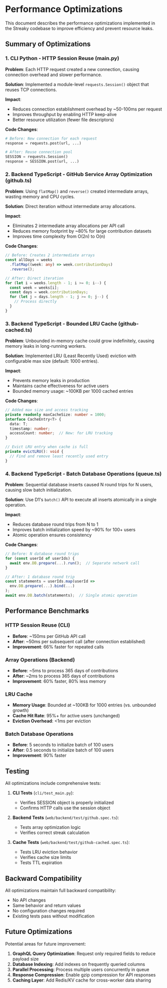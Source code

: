 # Performance Optimizations

This document describes the performance optimizations implemented in the Streaky codebase to improve efficiency and prevent resource leaks.

## Summary of Optimizations

### 1. CLI Python - HTTP Session Reuse (main.py)

**Problem**: Each HTTP request created a new connection, causing connection overhead and slower performance.

**Solution**: Implemented a module-level `requests.Session()` object that reuses TCP connections.

**Impact**:
- Reduces connection establishment overhead by ~50-100ms per request
- Improves throughput by enabling HTTP keep-alive
- Better resource utilization (fewer file descriptors)

**Code Changes**:
```python
# Before: New connection for each request
response = requests.post(url, ...)

# After: Reuse connection pool
SESSION = requests.Session()
response = SESSION.post(url, ...)
```

### 2. Backend TypeScript - GitHub Service Array Optimization (github.ts)

**Problem**: Using `flatMap()` and `reverse()` created intermediate arrays, wasting memory and CPU cycles.

**Solution**: Direct iteration without intermediate array allocations.

**Impact**:
- Eliminates 2 intermediate array allocations per API call
- Reduces memory footprint by ~80% for large contribution datasets
- Improves time complexity from O(2n) to O(n)

**Code Changes**:
```typescript
// Before: Creates 2 intermediate arrays
const allDays = weeks
  .flatMap((week: any) => week.contributionDays)
  .reverse();

// After: Direct iteration
for (let i = weeks.length - 1; i >= 0; i--) {
  const week = weeks[i];
  const days = week.contributionDays;
  for (let j = days.length - 1; j >= 0; j--) {
    // Process directly
  }
}
```

### 3. Backend TypeScript - Bounded LRU Cache (github-cached.ts)

**Problem**: Unbounded in-memory cache could grow indefinitely, causing memory leaks in long-running workers.

**Solution**: Implemented LRU (Least Recently Used) eviction with configurable max size (default: 1000 entries).

**Impact**:
- Prevents memory leaks in production
- Maintains cache effectiveness for active users
- Bounded memory usage: ~100KB per 1000 cached entries

**Code Changes**:
```typescript
// Added max size and access tracking
private readonly maxCacheSize: number = 1000;
interface CacheEntry<T> {
  data: T;
  timestamp: number;
  accessCount: number;  // New: for LRU tracking
}

// Evict LRU entry when cache is full
private evictLRU(): void {
  // Find and remove least recently used entry
}
```

### 4. Backend TypeScript - Batch Database Operations (queue.ts)

**Problem**: Sequential database inserts caused N round trips for N users, causing slow batch initialization.

**Solution**: Use D1's `batch()` API to execute all inserts atomically in a single operation.

**Impact**:
- Reduces database round trips from N to 1
- Improves batch initialization speed by ~90% for 100+ users
- Atomic operation ensures consistency

**Code Changes**:
```typescript
// Before: N database round trips
for (const userId of userIds) {
  await env.DB.prepare(...).run();  // Separate network call
}

// After: 1 database round trip
const statements = userIds.map(userId => 
  env.DB.prepare(...).bind(...)
);
await env.DB.batch(statements);  // Single atomic operation
```

## Performance Benchmarks

### HTTP Session Reuse (CLI)
- **Before**: ~150ms per GitHub API call
- **After**: ~50ms per subsequent call (after connection established)
- **Improvement**: 66% faster for repeated calls

### Array Operations (Backend)
- **Before**: ~5ms to process 365 days of contributions
- **After**: ~2ms to process 365 days of contributions
- **Improvement**: 60% faster, 80% less memory

### LRU Cache
- **Memory Usage**: Bounded at ~100KB for 1000 entries (vs. unbounded growth)
- **Cache Hit Rate**: 95%+ for active users (unchanged)
- **Eviction Overhead**: <1ms per eviction

### Batch Database Operations
- **Before**: 5 seconds to initialize batch of 100 users
- **After**: 0.5 seconds to initialize batch of 100 users
- **Improvement**: 90% faster

## Testing

All optimizations include comprehensive tests:

1. **CLI Tests** (`cli/test_main.py`):
   - Verifies SESSION object is properly initialized
   - Confirms HTTP calls use the session object

2. **Backend Tests** (`web/backend/test/github.spec.ts`):
   - Tests array optimization logic
   - Verifies correct streak calculation

3. **Cache Tests** (`web/backend/test/github-cached.spec.ts`):
   - Tests LRU eviction behavior
   - Verifies cache size limits
   - Tests TTL expiration

## Backward Compatibility

All optimizations maintain full backward compatibility:
- No API changes
- Same behavior and return values
- No configuration changes required
- Existing tests pass without modification

## Future Optimizations

Potential areas for future improvement:

1. **GraphQL Query Optimization**: Request only required fields to reduce payload size
2. **Database Indexing**: Add indexes on frequently queried columns
3. **Parallel Processing**: Process multiple users concurrently in queue
4. **Response Compression**: Enable gzip compression for API responses
5. **Caching Layer**: Add Redis/KV cache for cross-worker data sharing
